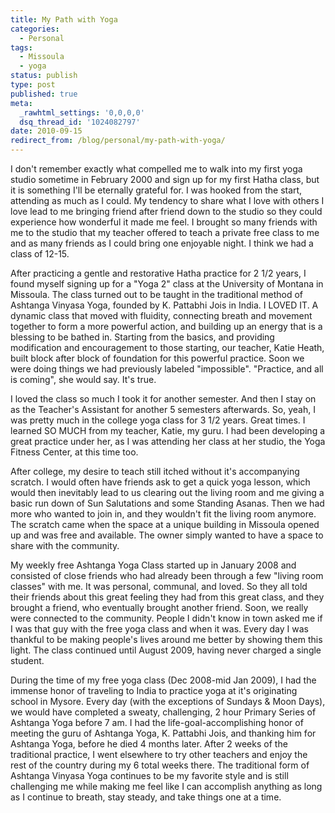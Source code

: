 ```yaml
---
title: My Path with Yoga
categories:
  - Personal
tags:
  - Missoula
  - yoga
status: publish
type: post
published: true
meta:
  _rawhtml_settings: '0,0,0,0'
  dsq_thread_id: '1024082797'
date: 2010-09-15
redirect_from: /blog/personal/my-path-with-yoga/
---
```

I don't remember exactly what compelled me to walk into my first yoga studio sometime in February 2000 and sign up for my first Hatha class, but it is something I'll be eternally grateful for. I was hooked from the start, attending as much as I could. My tendency to share what I love with others I love lead to me bringing friend after friend down to the studio so they could experience how wonderful it made me feel. I brought so many friends with me to the studio that my teacher offered to teach a private free class to me and as many friends as I could bring one enjoyable night. I think we had a class of 12-15.

After practicing a gentle and restorative Hatha practice for 2 1/2 years, I found myself signing up for a "Yoga 2" class at the University of Montana in Missoula. The class turned out to be taught in the traditional method of Ashtanga Vinyasa Yoga, founded by K. Pattabhi Jois in India. I LOVED IT. A dynamic class that moved with fluidity, connecting breath and movement together to form a more powerful action, and building up an energy that is a blessing to be bathed in. Starting from the basics, and providing modification and encouragement to those starting, our teacher, Katie Heath, built block after block of foundation for this powerful practice. Soon we were doing things we had previously labeled "impossible". "Practice, and all is coming", she would say. It's true.
<!--more-->
I loved the class so much I took it for another semester. And then I stay on as the Teacher's Assistant for another 5 semesters afterwards. So, yeah, I was pretty much in the college yoga class for 3 1/2 years. Great times. I learned SO MUCH from my teacher, Katie, my guru. I had been developing a great practice under her, as I was attending her class at her studio, the Yoga Fitness Center, at this time too.

After college, my desire to teach still itched without it's accompanying scratch. I would often have friends ask to get a quick yoga lesson, which would then inevitably lead to us clearing out the living room and me giving a basic run down of Sun Salutations and some Standing Asanas. Then we had more who wanted to join in, and they wouldn't fit the living room anymore. The scratch came when the space at a unique building in Missoula opened up and was free and available. The owner simply wanted to have a space to share with the community.

My weekly free Ashtanga Yoga Class started up in January 2008 and consisted of close friends who had already been through a few "living room classes" with me. It was personal, communal, and loved. So they all told their friends about this great feeling they had from this great class, and they brought a friend, who eventually brought another friend. Soon, we really were connected to the community. People I didn't know in town asked me if I was that guy with the free yoga class and when it was. Every day I was thankful to be making people's lives around me better by showing them this light. The class continued until August 2009, having never charged a single student.

During the time of my free yoga class (Dec 2008-mid Jan 2009), I had the immense honor of traveling to India to practice yoga at it's originating school in Mysore. Every day (with the exceptions of Sundays &amp; Moon Days), we would have completed a sweaty, challenging, 2 hour Primary Series of Ashtanga Yoga before 7 am. I had the life-goal-accomplishing honor of meeting the guru of Ashtanga Yoga, K. Pattabhi Jois, and thanking him for Ashtanga Yoga, before he died 4 months later. After 2 weeks of the traditional practice, I went elsewhere to try other teachers and enjoy the rest of the country during my 6 total weeks there. The traditional form of Ashtanga Vinyasa Yoga continues to be my favorite style and is still challenging me while making me feel like I can accomplish anything as long as I continue to breath, stay steady, and take things one at a time.


